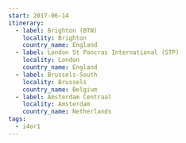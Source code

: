 ```yaml
---
start: 2017-06-14
itinerary:
  - label: Brighton (BTN)
    locality: Brighton
    country_name: England
  - label: London St Pancras International (STP)
    locality: London
    country_name: England
  - label: Brussels-South
    locality: Brussels
    country_name: Belgium
  - label: Amsterdam Centraal
    locality: Amsterdam
    country_name: Netherlands
tags:
  - i4or1
---
```

